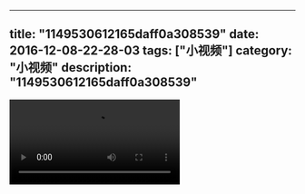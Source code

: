 
---
title: "1149530612165daff0a308539"
date: 2016-12-08-22-28-03
tags: ["小视频"]
category: "小视频"
description: "1149530612165daff0a308539"
---
<video src="http://ohtsqip0g.bkt.clouddn.com/1149530612165daff0a308539.mp4" controls="controls"></video>
